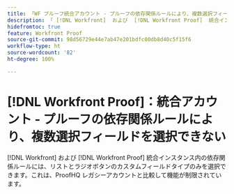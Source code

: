 ```yaml
---
title: 「WF プルーフ統合アカウント - プルーフの依存関係ルールにより、複数選択フィールドを選択できない」
description: 「 [!DNL Workfront]  および  [!DNL Workfront Proof]  統合インスタンス内の依存関係ルールには、リストとラジオボタンのカスタムフィールドタイプのみを選択できます。ProofHQ レガシーアカウントと比較すると、制限されている機能です。」
hidefromtoc: true
feature: Workfront Proof
source-git-commit: 98d56729e44e7ab47e201bdfc00db8d40c5f15f6
workflow-type: ht
source-wordcount: '82'
ht-degree: 100%

---
```



# [!DNL Workfront Proof]：統合アカウント - プルーフの依存関係ルールにより、複数選択フィールドを選択できない

[!DNL Workfront] および [!DNL Workfront Proof] 統合インスタンス内の依存関係ルールには、リストとラジオボタンのカスタムフィールドタイプのみを選択できます。これは、ProofHQ レガシーアカウントと比較して機能が制限されています。
